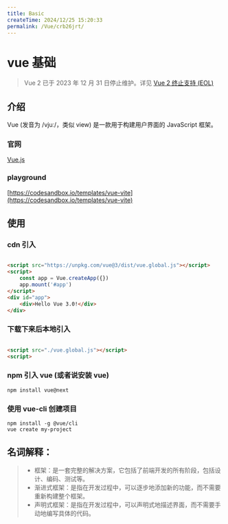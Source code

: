 ```yaml
---
title: Basic
createTime: 2024/12/25 15:20:33
permalink: /Vue/crb26jrt/
---
```


# vue 基础

> Vue 2 已于 2023 年 12 月 31 日停止维护。详见 [Vue 2 终止支持 (EOL)](https://v2.cn.vuejs.org/eol/)

## 介绍

Vue (发音为 /vjuː/，类似 view) 是一款用于构建用户界面的 JavaScript 框架。

### 官网

[Vue.js](https://cn.vuejs.org/)

### playground

[https://codesandbox.io/templates/vue-vite](https://codesandbox.io/templates/vue-vite)

## 使用

### cdn 引入

```html

<script src="https://unpkg.com/vue@3/dist/vue.global.js"></script>
<script>
    const app = Vue.createApp({})
    app.mount('#app')
</script>
<div id="app">
    <div>Hello Vue 3.0!</div>
</div>
```

### 下载下来后本地引入

```html

<script src="./vue.global.js"></script>
<script>
```

### npm 引入 vue (或者说安装 vue)

```shell
npm install vue@next
```

### 使用 vue-cli 创建项目

```shell
npm install -g @vue/cli
vue create my-project
```

## 名词解释：

> - 框架：是一套完整的解决方案，它包括了前端开发的所有阶段，包括设计、编码、测试等。
> - 渐进式框架：是指在开发过程中，可以逐步地添加新的功能，而不需要重新构建整个框架。
> - 声明式框架：是指在开发过程中，可以声明式地描述界面，而不需要手动地编写具体的代码。




